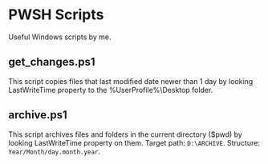 # PWSH Scripts
Useful Windows scripts by me.

## get_changes.ps1
This script copies files that last modified date newer than 1 day by looking LastWriteTime property to the %UserProfile%\Desktop folder.

## archive.ps1
This script archives files and folders in the current directory ($pwd) by looking LastWriteTime property on them. Target path: `D:\ARCHIVE`. Structure: `Year/Month/day.month.year`.